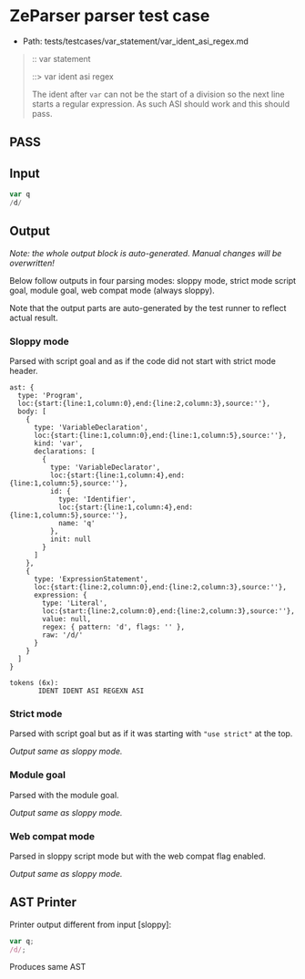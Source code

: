 # ZeParser parser test case

- Path: tests/testcases/var_statement/var_ident_asi_regex.md

> :: var statement
>
> ::> var ident asi regex
>
> The ident after `var` can not be the start of a division so the next line starts a regular expression. As such ASI should work and this should pass.

## PASS

## Input

`````js
var q
/d/
`````

## Output

_Note: the whole output block is auto-generated. Manual changes will be overwritten!_

Below follow outputs in four parsing modes: sloppy mode, strict mode script goal, module goal, web compat mode (always sloppy).

Note that the output parts are auto-generated by the test runner to reflect actual result.

### Sloppy mode

Parsed with script goal and as if the code did not start with strict mode header.

`````
ast: {
  type: 'Program',
  loc:{start:{line:1,column:0},end:{line:2,column:3},source:''},
  body: [
    {
      type: 'VariableDeclaration',
      loc:{start:{line:1,column:0},end:{line:1,column:5},source:''},
      kind: 'var',
      declarations: [
        {
          type: 'VariableDeclarator',
          loc:{start:{line:1,column:4},end:{line:1,column:5},source:''},
          id: {
            type: 'Identifier',
            loc:{start:{line:1,column:4},end:{line:1,column:5},source:''},
            name: 'q'
          },
          init: null
        }
      ]
    },
    {
      type: 'ExpressionStatement',
      loc:{start:{line:2,column:0},end:{line:2,column:3},source:''},
      expression: {
        type: 'Literal',
        loc:{start:{line:2,column:0},end:{line:2,column:3},source:''},
        value: null,
        regex: { pattern: 'd', flags: '' },
        raw: '/d/'
      }
    }
  ]
}

tokens (6x):
       IDENT IDENT ASI REGEXN ASI
`````

### Strict mode

Parsed with script goal but as if it was starting with `"use strict"` at the top.

_Output same as sloppy mode._

### Module goal

Parsed with the module goal.

_Output same as sloppy mode._

### Web compat mode

Parsed in sloppy script mode but with the web compat flag enabled.

_Output same as sloppy mode._

## AST Printer

Printer output different from input [sloppy]:

````js
var q;
/d/;
````

Produces same AST
